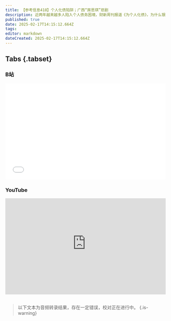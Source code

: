 ```yaml
---
title: 【参考信息418】个人化债陷阱；广西“房思琪”悲剧
description: 近两年越来越多人陷入个人债务困境，财新周刊报道《为个人化债》，为什么银行宁愿以“地板价”打折转让不良资产包，也不与个人贷款客户协商本金打折。社交媒体上很多“网贷协商”“停息挂账”“债务规划”的视频，警惕债务中介陷阱。山东沂南一企业要求员工限时结婚；广东顺德一企业要求员工限时如厕。广东时隔3年零3个月终于提高最低工资；广西连曝两起高中老师性侵女生事件，其中一名女生自杀身亡，如何避免“房思琪悲剧”？
published: true
date: 2025-02-17T14:15:12.664Z
tags: 
editor: markdown
dateCreated: 2025-02-17T14:15:12.664Z
---
```


## Tabs {.tabset}
### B站
<div style="position: relative; padding: 30% 45%;">
<iframe style="position: absolute; width: 100%; height: 100%; left: 0; top: 0;" src="//player.bilibili.com/player.html?&bvid=BV1Fcwoe4EfK&page=1&as_wide=1&high_quality=1&danmaku=1&autoplay=0" scrolling="no" border="0" frameborder="no" framespacing="0" allowfullscreen="true"></iframe>
</div>

### YouTube
<div style="position: relative; padding: 30% 45%;">
<iframe style="position: absolute; top: 0; left: 0; width: 100%; height: 100%;" src="https://www.youtube-nocookie.com/embed/YouTubeVID" title="YouTube video player" frameborder="0" allow="accelerometer; autoplay; clipboard-write; encrypted-media; gyroscope; picture-in-picture" allowfullscreen></iframe>
</div>

## 

> 以下文本为音频转录结果，存在一定错误，校对正在进行中。
{.is-warning}

